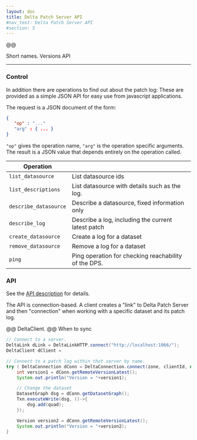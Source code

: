 ```yaml
---
layout: doc
title: Delta Patch Server API
#nav_text: Delta Patch Server API
#section: 5
---
```

@@

Short names.
Versions
API

----

### Control

In addition there are operations to find out about the patch log:
These are provided as a simple JSON API for easy use from javascript
applications.

The request is a JSON document of the form:

```json
{
   "op" : "..."
   "arg" : { ... }
}
```

`"op"` gives the operation name, `"arg"` is the operation specific
arguments.  The result is a JSON value that depends entirely on the
operation called.

| Operation                |      |
| ------------------------ | -------------------------- |
| `list_datasource`        | List datasource ids        |
| `list_descriptions`      | List datasource with details such as the log.|
| `describe_datasource`    | Describe a datasource, fixed information only      |
| `describe_log`           | Describe a log, including the current latest patch |
| `create_datasource`      | Create a log for a dataset |
| `remove_datasource`      | Remove a log for a dataset |
| `ping`                   | Ping operation for checking reachability of the DPS. |

### API

See the [API description](delta-api.html) for details.

The API is connection-based. A client creates a "link" to Delta Patch
Server and then "connection" when working with a specific dataset and
its patch log.

@@ DeltaClient.
@@ When to sync

```java
// Connect to a server.
DeltaLink dLink = DeltaLinkHTTP.connect("http://localhost:1066/");
DeltaClient dClient =

// Connect to a patch log within that server by name.
try ( DeltaConnection dConn = DeltaConnection.connect(zone, clientId, null, null, dLink) ) {
    int version1 = dConn.getRemoteVersionLatest();
    System.out.println("Version = "+version1);

    // Change the dataset
    DatasetGraph dsg = dConn.getDatasetGraph();
    Txn.executeWrite(dsg, ()->{
        dsg.add(quad);
    });

    Version version2 = dConn.getRemoteVersionLatest();
    System.out.println("Version = "+version2);
}
```
